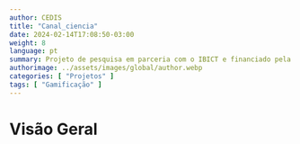 ```yaml
---
author: CEDIS
title: "Canal_ciencia"
date: 2024-02-14T17:08:50-03:00
weight: 8
language: pt
summary: Projeto de pesquisa em parceria com o IBICT e financiado pela FINATEC.
authorimage: ../assets/images/global/author.webp
categories: [ "Projetos" ]
tags: [ "Gamificação" ]
---
```


# Visão Geral